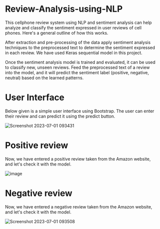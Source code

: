 # Review-Analysis-using-NLP

This cellphone review system using NLP and sentiment analysis can help analyze and classify the sentiment expressed in user reviews of cell phones. Here's a general outline of how this works.

After extraction and pre-processing of the data apply sentiment analysis techniques to the preprocessed text to determine the sentiment expressed in each review. We have used Keras sequential model in this project.

Once the sentiment analysis model is trained and evaluated, it can be used to classify new, unseen reviews. Feed the preprocessed text of a review into the model, and it will predict the sentiment label (positive, negative, neutral) based on the learned patterns.

# User Interface

Below given is a simple user interface using Bootstrap. The user can enter their review and can predict it using the predict button.

![Screenshot 2023-07-01 093431](https://github.com/Hirshikesh2003/Review-Analysis-using-NLP/assets/78225619/33aae0f5-2b36-448d-bf28-70046f04c75e)


# Positive review

Now, we have entered a positive review taken from the Amazon website, and let's check it with the model.

![image](https://github.com/Hirshikesh2003/Review-Analysis-using-NLP/assets/78225619/e8e175ae-c535-4b82-99f7-d131fe0ddca4)

# Negative review

Now, we have entered a negative review taken from the Amazon website, and let's check it with the model.

![Screenshot 2023-07-01 093508](https://github.com/Hirshikesh2003/Review-Analysis-using-NLP/assets/78225619/9069e2fe-4b8e-49ff-aee3-87e8aeec2a76)

